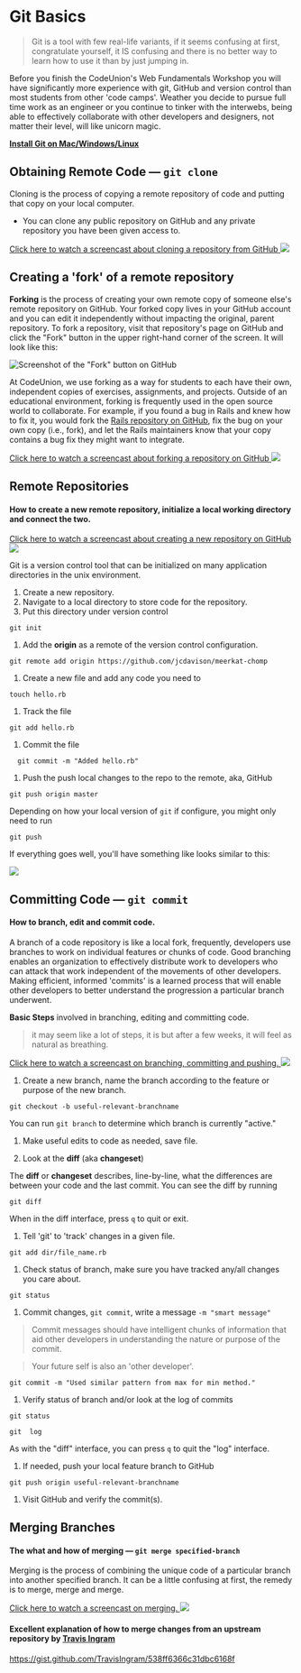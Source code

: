 # Git Basics

> Git is a tool with few real-life variants, if it seems confusing at first, congratulate yourself, it IS confusing and there is no better way to learn how to use it than by just jumping in.

Before you finish the CodeUnion's Web Fundamentals Workshop you will have significantly more experience with git, GitHub and version control than most students from other 'code camps'.  Weather you decide to pursue full time work as an engineer or you continue to tinker with the interwebs, being able to effectively collaborate with other developers and designers, not matter their level, will like unicorn magic.

**[Install Git on Mac/Windows/Linux][install-git]**


## Obtaining Remote Code — `git clone`

Cloning is the process of copying a remote repository of code and putting that copy on your local computer.

* You can clone any public repository on GitHub and any private repository you have been given access to.

<a href="http://quick.as/xw4qh0xr" target="_blank">
Click here to watch a screencast about cloning a repository from GitHub
<img src="http://cl.ly/image/2k051a0d2i31/Image%202014-06-01%20at%203.07.01%20PM.png" target="_blank"></a>


## Creating a 'fork' of a remote repository

**Forking** is the process of creating your own remote copy of someone else's remote repository on GitHub.  Your forked copy lives in your GitHub account and you can edit it independently without impacting the original, parent repository.  To fork a repository, visit that repository's page on GitHub and click the "Fork" button in the upper right-hand corner of the screen.  It will look like this:

![Screenshot of the "Fork" button on GitHub][github-fork-screenshot]

At CodeUnion, we use forking as a way for students to each have their own, independent copies of exercises, assignments, and projects.  Outside of an educational environment, forking is frequently used in the open source world to collaborate.  For example, if you found a bug in Rails and knew how to fix it, you would fork the [Rails repository on GitHub][rails-github], fix the bug on your own copy (i.e., fork), and let the Rails maintainers know that your copy contains a bug fix they might want to integrate.

<a href="http://quick.as/bbg8uybx" target="_blank">
Click here to watch a screencast about forking a repository on GitHub
<img src="http://cl.ly/image/1F041E3j3n1K/Image%202014-06-01%20at%205.49.18%20PM.png" target="_blank"></a>

## Remote Repositories

#### How to create a new remote repository, initialize a local working directory and connect the two.

<a href="http://quick.as/pzmji7q6" target="_blank">
Click here to watch a screencast about creating a new repository on GitHub
<img src="http://cl.ly/image/2T0d3S3z3L0z/Image%202014-06-01%20at%205.25.57%20PM.png" target="_blank"></a>

Git is a version control tool that can be initialized on many application directories in the unix environment.

1. Create a new repository.
1. Navigate to a local directory to store code for the repository.
1. Put this directory under version control

  ```
  git init
  ```

1. Add the <b>origin</b> as a remote of the version control configuration.

  ```
  git remote add origin https://github.com/jcdavison/meerkat-chomp
  ```

1. Create a new file and add any code you need to

  ```
  touch hello.rb
  ```

1. Track the file

  ```
  git add hello.rb
  ```

1. Commit the file

  ```
    git commit -m "Added hello.rb"
  ```

1. Push the push local changes to the repo to the remote, aka, GitHub

  ```
  git push origin master
  ```

  Depending on how your local version of `git` if configure, you might only need to run

  ```
  git push
  ```

If everything goes well, you'll have something like looks similar to this:

<a href="http://cl.ly/image/0I0h2E0S3N1b" target="_blank">
<img src="http://cl.ly/image/0I0h2E0S3N1b/Image%202014-06-01%20at%203.39.33%20PM.png" target="_blank"></a>

## Committing Code — `git commit`

#### How to branch, edit and commit code.

A branch of a code repository is like a local fork, frequently, developers use branches to work on individual features or chunks of code.  Good branching enables an organization to effectively distribute work to developers who can attack that work independent of the movements of other developers.  Making efficient, informed 'commits' is a learned process that will enable other developers to better understand the progression a particular branch underwent.


**Basic Steps** involved in branching, editing and committing code.

> it may seem like a lot of steps, it is but after a few weeks, it will feel as natural as breathing.

<a href="http://quick.as/en1acv4j" target="_blank">
Click here to watch a screencast on branching, committing and pushing.
<img src="http://cl.ly/image/0R03201w3Z3M/Image%202014-06-03%20at%202.55.08%20PM.png" target="_blank"></a>



1. Create a new branch, name the branch according to the feature or purpose of the new branch.

  ```
  git checkout -b useful-relevant-branchname
  ```

  You can run `git branch` to determine which branch is currently "active."

1. Make useful edits to code as needed, save file.

1. Look at the **diff** (aka **changeset**)

  The **diff** or **changeset** describes, line-by-line, what the differences are between your code and the last commit.  You can see the diff by running

  ```
  git diff
  ```

  When in the diff interface, press `q` to quit or exit.

1. Tell 'git' to 'track' changes in a given file.

  ```
  git add dir/file_name.rb
  ```

1. Check status of branch, make sure you have tracked any/all changes you care about.

  ```
  git status
  ```

1. Commit changes, `git commit`, write a message `-m "smart message"`

  > Commit messages should have intelligent chunks of information that aid other developers in understanding the nature or purpose of the commit.

  > Your future self is also an 'other developer'.

  ```
  git commit -m "Used similar pattern from max for min method."
  ```

1. Verify status of branch and/or look at the log of commits

  ```
  git status
  ```

  ```
  git  log
  ```

  As with the "diff" interface, you can press `q` to quit the "log" interface.

1. If needed, push your local feature branch to GitHub

  ```
  git push origin useful-relevant-branchname
  ```

1. Visit GitHub and verify the commit(s).

## Merging Branches

#### The what and how of merging — `git merge specified-branch`

Merging is the process of combining the unique code of a particular branch into another specified branch.  It can be a little confusing at first, the remedy is to merge, merge and merge.

<a href="http://quick.as/8qb3s90w" target="_blank">
Click here to watch a screencast on merging.
<img src="http://cl.ly/image/3t04463L1X24/Image%202014-06-03%20at%203.27.03%20PM.png" target="_blank"></a>

#### Excellent explanation of how to merge changes from an **upstream** repository by [Travis Ingram](https://github.com/TravisIngram)

https://gist.github.com/TravisIngram/538ff6366c31dbc6168f

[rails-github]:https://github.com/rails/rails
[github-fork-screenshot]:http://f.cl.ly/items/0t0S1G2z0U1L1H3n182i/github-fork-screenshot.png
[install-git]:http://git-scm.com/book/en/Getting-Started-Installing-Git
